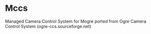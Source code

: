 Mccs
====

Managed Camera Control System for Mogre ported from Ogre Camera Control System (ogre-ccs.sourceforge.net)
